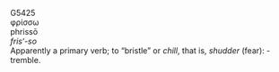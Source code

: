 <body>
  <p>G5425<br>  φρίσσω  <br> phrissō  <br><i>fris‘-so </i><br>Apparently a primary verb; to “bristle” or <i>chill</i>, that is, <i>shudder</i> (fear): - tremble.<br></p>
 </body>